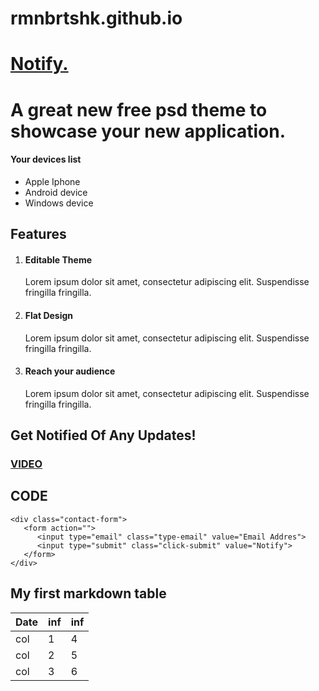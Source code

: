# rmnbrtshk.github.io
[Notify.](https://bartushak007.github.io/rmnbrtshk.github.io/)
===
# A great new free psd theme to showcase your new application.


#### Your devices list

* Apple Iphone
* Android device
* Windows device
## Features

1. #### Editable Theme 
      
      Lorem ipsum dolor sit amet, consectetur adipiscing elit. Suspendisse fringilla fringilla.

2. #### Flat Design 
      
      Lorem ipsum dolor sit amet, consectetur adipiscing elit. Suspendisse fringilla fringilla.
3. #### Reach your audience 
      
      Lorem ipsum dolor sit amet, consectetur adipiscing elit. Suspendisse fringilla fringilla.


## Get Notified Of Any Updates!
### [VIDEO](https://youtu.be/Kmkx3SfJwuc)
## CODE
```
<div class="contact-form">
   <form action="">
      <input type="email" class="type-email" value="Email Addres">
      <input type="submit" class="click-submit" value="Notify">
   </form>
</div>
```

## My first markdown table
| Date          | inf           | inf   |
| ------------- |---------------| ------|
| col           | 1             | 4     |
| col           | 2             | 5     |
| col           | 3             | 6     |
